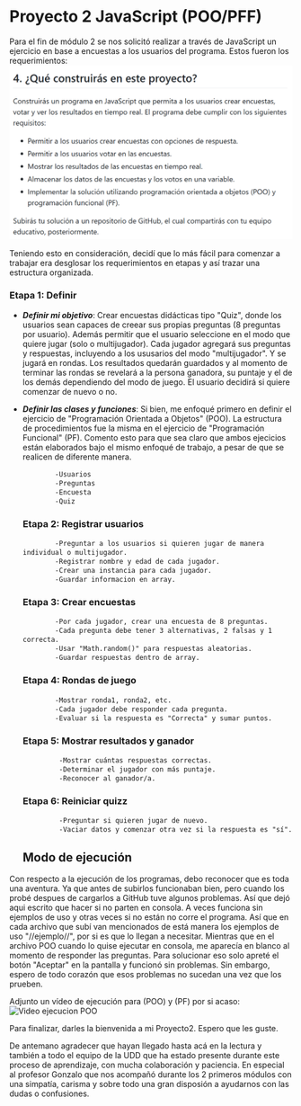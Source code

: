 # Proyecto 2 JavaScript (POO/PFF)
Para el fin de módulo 2 se nos solicitó realizar a través de JavaScript un ejercicio en base a encuestas a los usuarios del programa. Estos fueron los requerimientos:
![Requerimientos proyecto2](https://github.com/MontseEF/Proyecto2_javaScript/blob/fabbd9d0c938f17b19b6d2755618b922f68e95e2/Captura%20de%20pantalla%202025-05-12%20181600.png)

Teniendo esto en consideración, decidí que lo más fácil para comenzar a trabajar era desglosar los requerimientos en etapas y así trazar una estructura organizada.
### Etapa 1: Definir

- **_Definir mi objetivo_**: Crear encuestas didácticas tipo "Quiz", donde los usuarios sean capaces de creear sus propias preguntas (8 preguntas por usuario). Además permitir que el usuario seleccione en el modo que quiere jugar (solo o multijugador).
  Cada jugador agregará sus preguntas y respuestas, incluyendo a los ususarios del modo "multijugador". Y se jugará en rondas.
  Los resultados quedarán guardados y al momento de terminar las rondas se revelará a la persona ganadora, su puntaje y el de los demás dependiendo del modo de juego.
  El usuario decidirá si quiere comenzar de nuevo o no.

- **_Definir las clases y funciones_**: Si bien, me enfoqué primero en definir el ejercicio de "Programación Orientada a Objetos" (POO). La estructura de procedimientos fue la misma en el ejercicio de "Programación Funcional" (PF).
  Comento esto para que sea claro que ambos ejecicios están elaborados bajo el mismo enfoqué de trabajo, a pesar de que se realicen de diferente manera.

              -Usuarios
              -Preguntas
              -Encuesta
              -Quiz

  ### Etapa 2: Registrar usuarios

              -Preguntar a los usuarios si quieren jugar de manera individual o multijugador.
              -Registrar nombre y edad de cada jugador.
              -Crear una instancia para cada jugador.
              -Guardar informacion en array.

  ### Etapa 3: Crear encuestas
  
              -Por cada jugador, crear una encuesta de 8 preguntas.
              -Cada pregunta debe tener 3 alternativas, 2 falsas y 1 correcta.
              -Usar "Math.random()" para respuestas aleatorias.
              -Guardar respuestas dentro de array.

  ### Etapa 4: Rondas de juego

              -Mostrar ronda1, ronda2, etc.
              -Cada jugador debe responder cada pregunta.
              -Evaluar si la respuesta es "Correcta" y sumar puntos.

  ### Etapa 5: Mostrar resultados y ganador

               -Mostrar cuántas respuestas correctas.
               -Determinar el jugador con más puntaje.
               -Reconocer al ganador/a.

   ### Etapa 6: Reiniciar quizz

               -Preguntar si quieren jugar de nuevo.
               -Vaciar datos y comenzar otra vez si la respuesta es "sí".

  ## Modo de ejecución

Con respecto a la ejecución de los programas, debo reconocer que es toda una aventura. Ya que antes de subirlos funcionaban bien, pero cuando los probé despues de cargarlos a GitHub tuve algunos problemas. Así que dejó aqui escrito que hacer si no parten en consola.
A veces funciona sin ejemplos de uso y otras veces si no están no corre el programa. Así que en cada archivo que subí van mencionados de está manera los ejemplos de uso "//ejemplo//", por si es que lo llegan a necesitar.
Mientras que en el archivo POO cuando lo quise ejecutar en consola, me aparecía en blanco al momento de responder las preguntas. Para solucionar eso solo apreté el botón "Aceptar" en la pantalla y funcionó sin problemas. Sin embargo, espero de todo corazón que esos problemas no sucedan una vez que los prueben.

Adjunto un vídeo de ejecución para (POO) y (PF) por si acaso:
![Video ejecucion POO](https://github.com/user-attachments/assets/8fa59a18-1384-4d8e-b7f4-c1470d15d9e1)


Para finalizar, darles la bienvenida a mi Proyecto2. Espero que les guste.

De antemano agradecer que hayan llegado hasta acá en la lectura y también a todo el equipo de la UDD que ha estado presente durante este proceso de aprendizaje, con mucha colaboración y paciencia. En especial al profesor Gonzalo que nos acompañó durante los 2 primeros módulos con una simpatía, carisma y sobre todo una gran disposión a ayudarnos con las dudas o confusiones.
